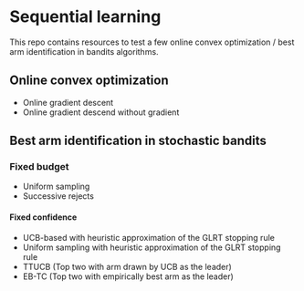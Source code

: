 # Sequential learning

This repo contains resources to test a few online convex optimization / best arm identification in bandits algorithms.

## Online convex optimization

* Online gradient descent
* Online gradient descend without gradient

## Best arm identification in stochastic bandits

### Fixed budget

* Uniform sampling
* Successive rejects

#### Fixed confidence

* UCB-based with heuristic approximation of the GLRT stopping rule
* Uniform sampling with heuristic approximation of the GLRT stopping rule
* TTUCB (Top two with arm drawn by UCB as the leader)
* EB-TC (Top two with empirically best arm as the leader)
